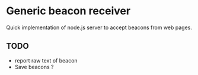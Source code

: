 Generic beacon receiver
=======================

Quick implementation of node.js server to accept beacons from web pages.

TODO
----

 * report raw text of beacon
 * Save beacons ?

